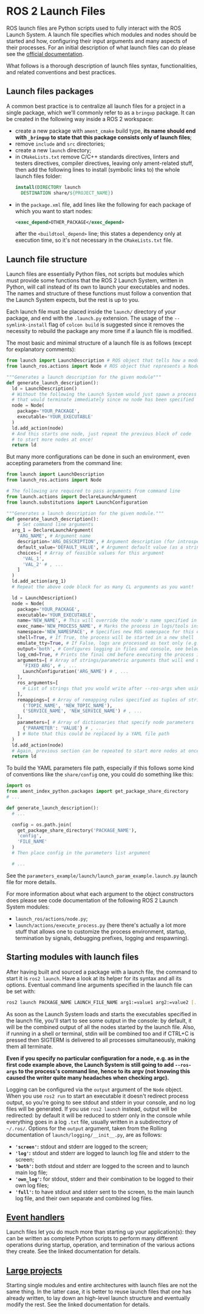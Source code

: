 # ROS 2 Launch Files
ROS launch files are Python scripts used to fully interact with the ROS Launch System. A launch file specifies which modules and nodes should be started and how, configuring their input arguments and many aspects of their processes. For an initial description of what launch files can do please see the [official documentation](https://docs.ros.org/en/galactic/Tutorials/Launch/Launch-Main.html).

What follows is a thorough description of launch files syntax, functionalities, and related conventions and best practices.

## Launch files packages
A common best practice is to centralize all launch files for a project in a single package, which we'll commonly refer to as a `bringup` package. It can be created in the following way inside a ROS 2 workspace:
- create a new package with `ament_cmake` build type, **its name should end with `_bringup` to state that this package consists only of launch files**;
- remove `include` and `src` directories;
- create a new `launch` directory;
- in `CMakeLists.txt` remove C/C++ standards directives, linters and testers directives, compiler directives, leaving only ament-related stuff, then add the following lines to install (symbolic links to) the whole launch files folder:
  ```cmake
  install(DIRECTORY launch
  	DESTINATION share/${PROJECT_NAME})
  ```
- in the `package.xml` file, add lines like the following for each package of which you want to start nodes:
  ```xml
  <exec_depend>OTHER_PACKAGE</exec_depend>
  ```
  after the `<buildtool_depend>` line; this states a dependency only at execution time, so it's not necessary in the `CMakeLists.txt` file.

## Launch file structure
Launch files are essentially Python files, not scripts but modules which must provide some functions that the ROS 2 Launch System, written in Python, will call instead of its own to launch your executables and nodes. The names and structure of these functions must follow a convention that the Launch System expects, but the rest is up to you.

Each launch file must be placed inside the `launch/` directory of your package, and end with the `.launch.py` extension. The usage of the `--symlink-install` flag of `colcon build` is suggested since it removes the necessity to rebuild the package any more time if a launch file is modified.

The most basic and minimal structure of a launch file is as follows (except for explanatory comments):
```python
from launch import LaunchDescription # ROS object that tells how a module should be started
from launch_ros.actions import Node # ROS object that represents a Node to start

"""Generates a launch description for the given module"""
def generate_launch_description():
  ld = LaunchDescription()
  # Without the following the Launch System would just spawn a process
  # that would terminate immediately since no node has been specified
  node = Node(
    package='YOUR_PACKAGE',
    executable='YOUR_EXECUTABLE'
  )
  ld.add_action(node)
  # And this starts one node, just repeat the previous block of code
  # to start more nodes at once!
  return ld
```

But many more configurations can be done in such an environment, even accepting parameters from the command line:
```python
from launch import LaunchDescription
from launch_ros.actions import Node

# The following are required to pass arguments from command line
from launch.actions import DeclareLaunchArgument
from launch.substitutions import LaunchConfiguration

"""Generates a launch description for the given module."""
def generate_launch_description():
	# Set command line arguments
  arg_1 = DeclareLaunchArgument(
    'ARG_NAME', # Argument name
    description='ARG_DESCRIPTION', # Argument description (for introspection tools)
    default_value='DEFAULT_VALUE', # Argument default value (as a string)
    choices=[ # Array of feasible values for this argument
      'VAL_1',
      'VAL_2' # , ...
    ]
  )
  ld.add_action(arg_1)
  # Repeat the above code block for as many CL arguments as you want!

  ld = LaunchDescription()
  node = Node(
    package='YOUR_PACKAGE',
    executable='YOUR_EXECUTABLE',
    name='NEW_NAME', # This will override the node's name specified in the code
    exec_name='NEW_PROCESS_NAME', # Marks the process in logs/tools instead of the basename
    namespace='NEW_NAMESPACE', # Specifies new ROS namespace for this executable
    shell=True, # If True, the process will be started in a new shell
    emulate_tty=True, # If False, logs are processed as text only (e.g. removing colors)
    output='both', # Configures logging in files and console, see below
    log_cmd=True, # Prints the final cmd before executing the process in the logs
    arguments=[ # Array of strings/parametric arguments that will end up in process's argv
      'FIXED_ARG', # , ...
      LaunchConfiguration('ARG_NAME') # , ...
    ],
    ros_arguments=[
      # List of strings that you would write after --ros-args when using ros2 run
    ],
    remappings=[ # Array of remapping rules specified as tuples of strings
      ('TOPIC_NAME', 'NEW_TOPIC_NAME'),
      ('SERVICE_NAME', 'NEW_SERVICE_NAME') # , ...
    ],
    parameters=[ # Array of dictionaries that specify node parameters
      {'PARAMETER': 'VALUE'} # , ...
    ] # Note that this could be replaced by a YAML file path
  )
  ld.add_action(node)
  # Again, previous section can be repeated to start more nodes at once!
  return ld
```

To build the YAML parameters file path, especially if this follows some kind of conventions like the `share/config` one, you could do something like this:
```python
import os
from ament_index_python.packages import get_package_share_directory
# ...

def generate_launch_description():
  # ...

  config = os.path.join(
    get_package_share_directory('PACKAGE_NAME'),
    'config',
    'FILE_NAME'
  )
  # Then place config in the parameters list argument

  # ...
```

See the `parameters_example/launch/launch_param_example.launch.py` launch file for more details.

For more information about what each argument to the object constructors does please see code documentation of the following ROS 2 Launch System modules:
- `launch_ros/actions/node.py`;
- `launch/actions/execute_process.py` (here there's actually a lot more stuff that allows one to customize the process environment, startup, termination by signals, debugging prefixes, logging and respawning).

## Starting modules with launch files
After having built and sourced a package with a launch file, the command to start it is `ros2 launch`. Have a look at its helper for its syntax and all its options. Eventual command line arguments specified in the launch file can be set with:
```bash
ros2 launch PACKAGE_NAME LAUNCH_FILE_NAME arg1:=value1 arg2:=value2 [...]
```

As soon as the Launch System loads and starts the executables specified in the launch file, you'll start to see some output in the console: by default, it will be the combined output of all the nodes started by the launch file. Also, if running in a shell or terminal, stdin will be combined too and if CTRL+C is pressed then SIGTERM is delivered to all processes simultaneously, making them all terminate.

**Even if you specify no particular configuration for a node, e.g. as in the first code example above, the Launch System is still going to add `--ros-args` to the process's command line, hence to its argv (not knowing this caused the writer quite many headaches when checking argc).**

Logging can be configured via the `output` argument of the `Node` object. When you use `ros2 run` to start an executable it doesn't redirect process output, so you're going to see stdout and stderr in your console, and no log files will be generated. If you use `ros2 launch` instead, output will be redirected: by default it will be reduced to stderr only in the console while everything goes in a log `.txt` file, usually written in a subdirectory of `~/.ros/`. Options for the `output` argument, taken from the Rolling documentation of `launch/logging/__init__.py`, are as follows:
- **`'screen'`:** stdout and stderr are logged to the screen;
- **`'log'`:** stdout and stderr are logged to launch log file and stderr to the screen;
- **`'both'`:** both stdout and stderr are logged to the screen and to launch main log file;
- **`'own_log'`:** for stdout, stderr and their combination to be logged to their own log files;
- **`'full'`:** to have stdout and stderr sent to the screen, to the main launch log file, and their own separate and combined log files.

## [Event handlers](https://docs.ros.org/en/galactic/Tutorials/Launch/Using-Event-Handlers.html)
Launch files let you do much more than starting up your application(s): they can be written as complete Python scripts to perform many different operations during startup, operation, and termination of the various actions they create. See the linked documentation for details.

## [Large projects](https://docs.ros.org/en/galactic/Tutorials/Launch/Using-ROS2-Launch-For-Large-Projects.html)
Starting single modules and entire architectures with launch files are not the same thing. In the latter case, it is better to reuse launch files that one has already written, to lay down an high-level launch structure and eventually modify the rest. See the linked documentation for details.
